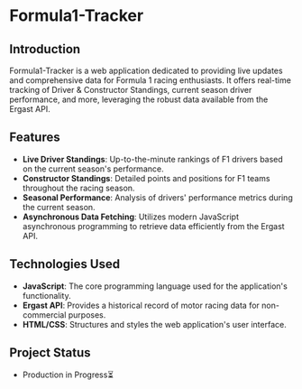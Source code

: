 # Formula1-Tracker

## Introduction
Formula1-Tracker is a web application dedicated to providing live updates and comprehensive data for Formula 1 racing enthusiasts. It offers real-time tracking of Driver & Constructor Standings, current season driver performance, and more, leveraging the robust data available from the Ergast API.

## Features
- **Live Driver Standings**: Up-to-the-minute rankings of F1 drivers based on the current season's performance.
- **Constructor Standings**: Detailed points and positions for F1 teams throughout the racing season.
- **Seasonal Performance**: Analysis of drivers' performance metrics during the current season.
- **Asynchronous Data Fetching**: Utilizes modern JavaScript asynchronous programming to retrieve data efficiently from the Ergast API.

## Technologies Used
- **JavaScript**: The core programming language used for the application's functionality.
- **Ergast API**: Provides a historical record of motor racing data for non-commercial purposes.
- **HTML/CSS**: Structures and styles the web application's user interface.

## Project Status
- Production in Progress⏳
